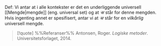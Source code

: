 Def:
Vi antar at i alle kontekster er det en underliggende universell [[Mengde|mengde]] (eng. universal set) og at $\mathcal{U}$ står for denne mengden. Hvis ingenting annet er spesifisert, antar vi at $\mathcal{U}$ står for en _vilkårlig_ universell mengde. 

> [!quote] %%Referanser%%
Antonsen, Roger. *Logiske metoder*. Universitetsforlaget, 2014.